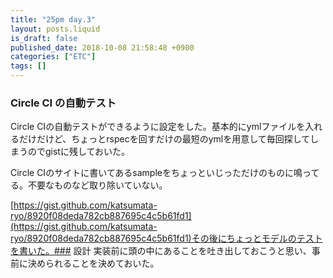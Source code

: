 ```yaml
---
title: "25pm day.3"
layout: posts.liquid
is_draft: false
published_date: 2018-10-08 21:58:48 +0900
categories: ["ETC"]
tags: []
---
```


### Circle CI&nbsp;の自動テスト
Circle CIの自動テストができるように設定をした。基本的にymlファイルを入れるだけだけど、ちょっとrspecを回すだけの最短のymlを用意して毎回探してしまうのでgistに残しておいた。

Circle CIのサイトに書いてあるsampleをちょっといじっただけのものに鳴ってる。不要なものなど取り除いていない。

[https://gist.github.com/katsumata-ryo/8920f08deda782cb887695c4c5b61fd1](https://gist.github.com/katsumata-ryo/8920f08deda782cb887695c4c5b61fd1)その後にちょっとモデルのテストを書いた。### 設計
実装前に頭の中にあることを吐き出しておこうと思い、事前に決められることを決めておいた。


